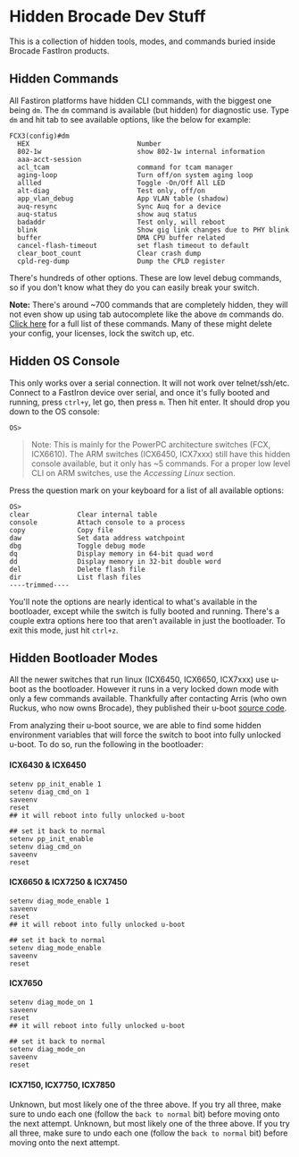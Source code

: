 
# Hidden Brocade Dev Stuff
This is a collection of hidden tools, modes, and commands buried inside Brocade FastIron products. 

## Hidden Commands

All Fastiron platforms have hidden CLI commands, with the biggest one being `dm`. The ```dm``` command is available (but hidden) for diagnostic use. Type ```dm``` and hit tab to see available options, like the below for example:
```
FCX3(config)#dm
  HEX                           Number
  802-1w                        show 802-1w internal information
  aaa-acct-session
  acl_tcam                      command for tcam manager
  aging-loop                    Turn off/on system aging loop
  allled                        Toggle -On/Off All LED
  alt-diag                      Test only, off/on
  app_vlan_debug                App VLAN table (shadow)
  auq-resync                    Sync Auq for a device
  auq-status                    show auq status
  badaddr                       Test only, will reboot
  blink                         Show gig link changes due to PHY blink
  buffer                        DMA CPU buffer related
  cancel-flash-timeout          set flash timeout to default
  clear_boot_count              Clear crash dump
  cpld-reg-dump                 Dump the CPLD register
```
There's hundreds of other options. These are low level debug commands, so if you don't know what they do you can easily break your switch.  

**Note:** There's around ~700 commands that are completely hidden, they will not even show up using tab autocomplete like the above `dm` commands do. [Click here](https://fohdeesha.com/data/other/brocade/FastIron-Hidden.txt) for a full list of these commands. Many of these might delete your config, your licenses, lock the switch up, etc.

## Hidden OS Console
This only works over a serial connection. It will not work over telnet/ssh/etc. Connect to a FastIron device over serial, and once it's fully booted and running, press ```ctrl+y```, let go, then press ```m```. Then hit enter. It should drop you down to the OS console:
```
OS>
```

> Note: This is mainly for the PowerPC architecture switches (FCX, ICX6610). The ARM switches (ICX6450, ICX7xxx) still have this hidden console available, but it only has ~5 commands. For a proper low level CLI on ARM switches, use the *Accessing Linux* section.

Press the question mark on your keyboard for a list of all available options:

```
OS>
clear            Clear internal table
console          Attach console to a process
copy             Copy file
daw              Set data address watchpoint
dbg              Toggle debug mode
dq               Display memory in 64-bit quad word
dd               Display memory in 32-bit double word
del              Delete flash file
dir              List flash files
----trimmed----
```
You'll note the options are nearly identical to what's available in the bootloader, except while the switch is fully booted and running. There's a couple extra options here too that aren't available in just the bootloader. To exit this mode, just hit ```ctrl+z```.

## Hidden Bootloader Modes

All the newer switches that run linux (ICX6450, ICX6650, ICX7xxx) use u-boot as the bootloader. However it runs in a very locked down mode with only a few commands available. Thankfully after contacting Arris (who own Ruckus, who now owns Brocade), they published their u-boot [source code](https://sourceforge.net/arris/wiki/Projects/).  

From analyzing their u-boot source, we are able to find some hidden environment variables that will force the switch to boot into fully unlocked u-boot. To do so, run the following in the bootloader:

#### ICX6430 & ICX6450
```
setenv pp_init_enable 1
setenv diag_cmd_on 1
saveenv
reset
## it will reboot into fully unlocked u-boot

## set it back to normal
setenv pp_init_enable
setenv diag_cmd_on
saveenv
reset
```
#### ICX6650 & ICX7250 & ICX7450
```
setenv diag_mode_enable 1
saveenv
reset
## it will reboot into fully unlocked u-boot

## set it back to normal
setenv diag_mode_enable
saveenv
reset
```
#### ICX7650
```
setenv diag_mode_on 1
saveenv
reset
## it will reboot into fully unlocked u-boot

## set it back to normal
setenv diag_mode_on
saveenv
reset
```

#### ICX7150, ICX7750, ICX7850
Unknown, but most likely one of the three above. If you try all three, make sure to undo each one (follow the `back to normal` bit) before moving onto the next attempt.
Unknown, but most likely one of the three above. If you try all three, make sure to undo each one (follow the `back to normal` bit) before moving onto the next attempt.